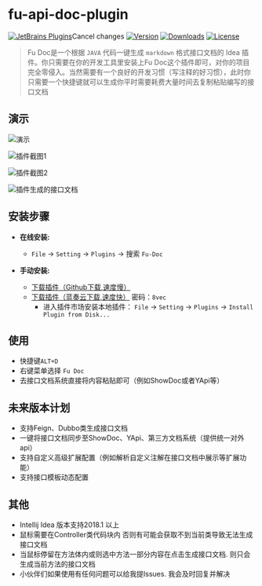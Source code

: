 
# fu-api-doc-plugin

[![JetBrains Plugins](https://img.shields.io/jetbrains/plugin/v/19269-fu-doc.svg)](https://plugins.jetbrains.com/plugin/19269-fu-doc)Cancel changes
[![Version](http://phpstorm.espend.de/badge/19269/version)](https://plugins.jetbrains.com/plugin/19269-fu-doc/versions)
[![Downloads](https://img.shields.io/jetbrains/plugin/d/19269-fu-doc.svg)](https://plugins.jetbrains.com/plugin/19269-fu-doc)
[![License](https://img.shields.io/badge/license-MIT-red.svg)]()


> Fu Doc是一个根据 `JAVA` 代码一键生成 `markdown` 格式接口文档的 Idea 插件。你只需要在你的开发工具里安装上Fu Doc这个插件即可，对你的项目完全零侵入。当然需要有一个良好的开发习惯（写注释的好习惯），此时你只需要一个快捷键就可以生成你平时需要耗费大量时间去复制粘贴编写的接口文档



演示
---
![演示](https://user-images.githubusercontent.com/100477650/171110724-8a653d36-ee3d-4337-a662-1dc68d400e98.gif)

![插件截图1](https://user-images.githubusercontent.com/100477650/171110675-0822fee0-7a3e-4c59-b7cc-d645ac9feaee.png)

![插件截图2](https://user-images.githubusercontent.com/100477650/171111420-cc94d6de-7d83-4132-a97a-23b1ab6c5408.png)

![插件生成的接口文档](https://user-images.githubusercontent.com/100477650/171110794-b1aacc55-8ca1-4795-a018-9e429b62fa9f.png)


安装步骤
---

- **在线安装:**
    - `File` -> `Setting` -> `Plugins` -> 搜索 `Fu-Doc`

- **手动安装:**
    - [下载插件（Github下载,速度慢）](https://github.com/wangdingfu/fu-api-doc-plugin/releases)
  - [下载插件（蓝奏云下载,速度快）](https://wwi.lanzoup.com/b0dy2hktg) 密码：`8vec`
    - 进入插件市场安装本地插件： `File` -> `Setting` -> `Plugins`
      -> `Install Plugin from Disk...`
      

使用
----

- 快捷键`ALT+D`
- 右键菜单选择 `Fu Doc`
- 去接口文档系统直接将内容粘贴即可（例如ShowDoc或者YApi等）

未来版本计划
----

- 支持Feign、Dubbo类生成接口文档
- 一键将接口文档同步至ShowDoc、YApi、第三方文档系统（提供统一对外api）
- 支持自定义高级扩展配置（例如解析自定义注解在接口文档中展示等扩展功能）
- 支持接口模板动态配置

其他
---

- Intellij Idea 版本支持2018.1 以上
- 鼠标需要在Controller类代码块内 否则有可能会获取不到当前类导致无法生成接口文档
- 当鼠标停留在方法体内或则选中方法一部分内容在点击生成接口文档. 则只会生成当前方法的接口文档
- 小伙伴们如果使用有任何问题可以给我提Issues. 我会及时回复并解决
